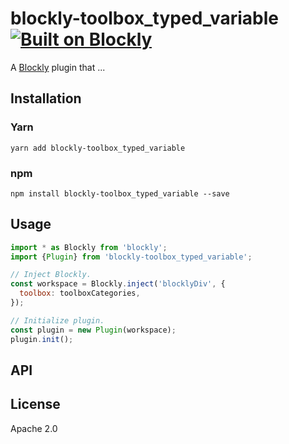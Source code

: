 # blockly-toolbox_typed_variable [![Built on Blockly](https://tinyurl.com/built-on-blockly)](https://github.com/google/blockly)

<!--
  - TODO: Edit plugin description.
  -->

A [Blockly](https://www.npmjs.com/package/blockly) plugin that ...

## Installation

### Yarn

```
yarn add blockly-toolbox_typed_variable
```

### npm

```
npm install blockly-toolbox_typed_variable --save
```

## Usage

<!--
  - TODO: Update usage.
  -->

```js
import * as Blockly from 'blockly';
import {Plugin} from 'blockly-toolbox_typed_variable';

// Inject Blockly.
const workspace = Blockly.inject('blocklyDiv', {
  toolbox: toolboxCategories,
});

// Initialize plugin.
const plugin = new Plugin(workspace);
plugin.init();
```

## API

<!--
  - TODO: describe the API.
  -->

## License

Apache 2.0
